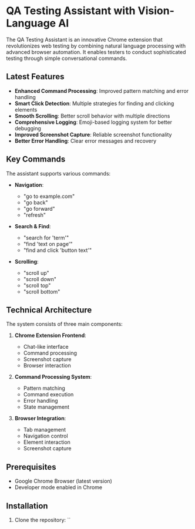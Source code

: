 # QA Testing Assistant with Vision-Language AI

The QA Testing Assistant is an innovative Chrome extension that revolutionizes web testing by combining natural language processing with advanced browser automation. It enables testers to conduct sophisticated testing through simple conversational commands.

## Latest Features

- **Enhanced Command Processing**: Improved pattern matching and error handling
- **Smart Click Detection**: Multiple strategies for finding and clicking elements
- **Smooth Scrolling**: Better scroll behavior with multiple directions
- **Comprehensive Logging**: Emoji-based logging system for better debugging
- **Improved Screenshot Capture**: Reliable screenshot functionality
- **Better Error Handling**: Clear error messages and recovery

## Key Commands

The assistant supports various commands:

- **Navigation**: 
  - "go to example.com"
  - "go back"
  - "go forward"
  - "refresh"

- **Search & Find**:
  - "search for 'term'"
  - "find 'text on page'"
  - "find and click 'button text'"

- **Scrolling**:
  - "scroll up"
  - "scroll down"
  - "scroll top"
  - "scroll bottom"

## Technical Architecture

The system consists of three main components:

1. **Chrome Extension Frontend**:
   - Chat-like interface
   - Command processing
   - Screenshot capture
   - Browser interaction

2. **Command Processing System**:
   - Pattern matching
   - Command execution
   - Error handling
   - State management

3. **Browser Integration**:
   - Tab management
   - Navigation control
   - Element interaction
   - Screenshot capture

## Prerequisites

- Google Chrome Browser (latest version)
- Developer mode enabled in Chrome

## Installation

1. Clone the repository:
\`\`